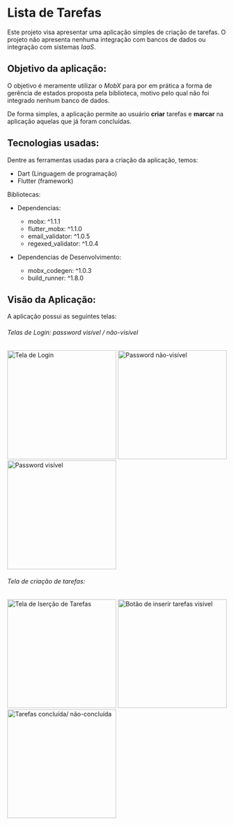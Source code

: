 # Lista de Tarefas

Este projeto visa apresentar uma aplicação simples de criação de tarefas. O projeto não apresenta nenhuma integração com bancos 
de dados ou integração com sistemas *IaaS*.

## Objetivo da aplicação:
O objetivo é meramente utilizar o *MobX* para por em prática a forma de gerência de estados proposta pela biblioteca, motivo 
pelo qual não foi integrado nenhum banco de dados.
  
  
De forma simples, a aplicação permite ao usuário **criar** tarefas e **marcar** na aplicação aquelas que já foram concluídas.
  
## Tecnologias usadas:
Dentre as ferramentas usadas para a criação da aplicação, temos:

- Dart (Linguagem de programação)
- Flutter (framework)

Bibliotecas:
* Dependencias:
    - mobx: ^1.1.1
    - flutter_mobx: ^1.1.0
    - email_validator: ^1.0.5
    - regexed_validator: ^1.0.4

* Dependencias de Desenvolvimento:
    - mobx_codegen: ^1.0.3
    - build_runner: ^1.8.0

  
  
## Visão da Aplicação:
  
A aplicação possui as seguintes telas:

###### Telas de Login: password visível / não-visível
<p align="left">
  <img src="readme/1.png" width="250" title="Tela de Login">
  <img src="readme/2.png" width="250" alt="Password não-visível">
  <img src="readme/3.png" width="250" alt="Password visível">
</p> 


###### Tela de criação de tarefas:
<p align="left">
  <img src="readme/4.png" width="250" title="Tela de Iserção de Tarefas">
  <img src="readme/5.png" width="250" alt="Botão de inserir tarefas visível">
  <img src="readme/6.png" width="250" alt="Tarefas concluída/ não-concluída">
</p> 
